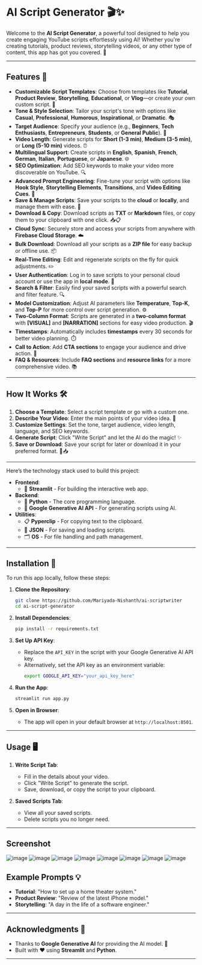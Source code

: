 # AI Script Generator 🎬✨

Welcome to the **AI Script Generator**, a powerful tool designed to help you create engaging YouTube scripts effortlessly using AI! Whether you're creating tutorials, product reviews, storytelling videos, or any other type of content, this app has got you covered. 🚀

---

## Features 🌟

- **Customizable Script Templates**: Choose from templates like **Tutorial**, **Product Review**, **Storytelling**, **Educational**, or **Vlog**—or create your own custom script. 🎨  
- **Tone & Style Selection**: Tailor your script's tone with options like **Casual**, **Professional**, **Humorous**, **Inspirational**, or **Dramatic**. 🎭  
- **Target Audience**: Specify your audience (e.g., **Beginners**, **Tech Enthusiasts**, **Entrepreneurs**, **Students**, or **General Public**). 🎯  
- **Video Length**: Generate scripts for **Short (1-3 min)**, **Medium (3-5 min)**, or **Long (5-10 min)** videos. ⏰  
- **Multilingual Support**: Create scripts in **English**, **Spanish**, **French**, **German**, **Italian**, **Portuguese**, or **Japanese**. 🌐  
- **SEO Optimization**: Add SEO keywords to make your video more discoverable on YouTube. 🔍  
- **Advanced Prompt Engineering**: Fine-tune your script with options like **Hook Style**, **Storytelling Elements**, **Transitions**, and **Video Editing Cues**. 🧠  
- **Save & Manage Scripts**: Save your scripts to the **cloud** or **locally**, and manage them with ease. 💾  
- **Download & Copy**: Download scripts as **TXT** or **Markdown** files, or copy them to your clipboard with one click. 📥📋  
- **Cloud Sync**: Securely store and access your scripts from anywhere with **Firebase Cloud Storage**. ☁️  
- **Bulk Download**: Download all your scripts as a **ZIP file** for easy backup or offline use. 📦  
- **Real-Time Editing**: Edit and regenerate scripts on the fly for quick adjustments. ✏️  
- **User Authentication**: Log in to save scripts to your personal cloud account or use the app in **local mode**. 👤  
- **Search & Filter**: Easily find your saved scripts with a powerful search and filter feature. 🔍  
- **Model Customization**: Adjust AI parameters like **Temperature**, **Top-K**, and **Top-P** for more control over script generation. ⚙️  
- **Two-Column Format**: Scripts are generated in a **two-column format** with **[VISUAL]** and **[NARRATION]** sections for easy video production. 🎬  
- **Timestamps**: Automatically includes **timestamps** every 30 seconds for better video planning. ⏱️  
- **Call to Action**: Add **CTA sections** to engage your audience and drive action. 📢  
- **FAQ & Resources**: Include **FAQ sections** and **resource links** for a more comprehensive video. 📚  

---

## How It Works 🛠️

1. **Choose a Template**: Select a script template or go with a custom one.
2. **Describe Your Video**: Enter the main points of your video idea. 🎥
3. **Customize Settings**: Set the tone, target audience, video length, language, and SEO keywords.
4. **Generate Script**: Click "Write Script" and let the AI do the magic! ✨
5. **Save or Download**: Save your script for later or download it in your preferred format. 💾📥

---

Here’s the technology stack used to build this project:

- **Frontend**: 
  - 🎨 **Streamlit** - For building the interactive web app.
- **Backend**:
  - 🐍 **Python** - The core programming language.
  - 🤖 **Google Generative AI API** - For generating scripts using AI.
- **Utilities**:
  - 📋 **Pyperclip** - For copying text to the clipboard.
  - 📂 **JSON** - For saving and loading scripts.
  - 🗂️ **OS** - For file handling and path management.

---

## Installation 🚀

To run this app locally, follow these steps:

1. **Clone the Repository**:
   ```bash
   git clone https://github.com/Mariyada-Nishanth/ai-scriptwriter
   cd ai-script-generator
   ```

2. **Install Dependencies**:
   ```bash
   pip install -r requirements.txt
   ```

3. **Set Up API Key**:
   - Replace the `API_KEY` in the script with your Google Generative AI API key.
   - Alternatively, set the API key as an environment variable:
     ```bash
     export GOOGLE_API_KEY="your_api_key_here"
     ```

4. **Run the App**:
   ```bash
   streamlit run app.py
   ```

5. **Open in Browser**:
   - The app will open in your default browser at `http://localhost:8501`.

---

## Usage 🖥️

1. **Write Script Tab**:
   - Fill in the details about your video.
   - Click "Write Script" to generate the script.
   - Save, download, or copy the script to your clipboard.

2. **Saved Scripts Tab**:
   - View all your saved scripts.
   - Delete scripts you no longer need.

---

## Screenshot

![image](https://github.com/user-attachments/assets/b682853f-922a-43f7-9dc3-d4641c565fae)
![image](https://github.com/user-attachments/assets/ece90bd9-8548-4956-805b-c61bf5eff97c)
![image](https://github.com/user-attachments/assets/37f2b37a-9f4a-4242-aa14-bb9c7f135ed7)
![image](https://github.com/user-attachments/assets/3acc2094-174c-4137-bb68-b5472c6e9266)
![image](https://github.com/user-attachments/assets/a52c7753-4231-4df2-b116-7b5201b19984)
![image](https://github.com/user-attachments/assets/68f0c41f-36c0-4938-8886-ec2ba92a6afd)
![image](https://github.com/user-attachments/assets/68c20b3e-aefd-4dba-9da7-61701897f5b4)
![image](https://github.com/user-attachments/assets/f292bcf5-a54b-4e35-8e78-09158f6709f1)








## Example Prompts 💡

- **Tutorial**: "How to set up a home theater system."
- **Product Review**: "Review of the latest iPhone model."
- **Storytelling**: "A day in the life of a software engineer."

---

## Acknowledgments 🙏

- Thanks to **Google Generative AI** for providing the AI model. 🤖
- Built with ❤️ using **Streamlit** and **Python**.

---
